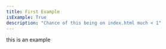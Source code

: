 ```yaml
---
title: First Example
isExample: True
description: "Chance of this being on index.html much < 1"
---
```

this is an example
